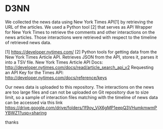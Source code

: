 # D3NN
We collected the news data using New York Times API[1] by retrieving the URL of the articles. We used a Python tool [2] that serves as API Wrapper for New York Times to
retrieve the comments and other interactions on the news articles. Those interactions were retrieved with respect to the timeline of retrieved news data. 

[1] https://developer.nytimes.com/
[2] Python tools for getting data from the New York Times Article API. Retrieves JSON from the API, stores it, parses it into a TSV file.
New York Times Article API Docs: http://developer.nytimes.com/docs/read/article_search_api_v2
Requesting an API Key for the Times API: http://developer.nytimes.com/docs/reference/keys

Our news data is uploaded to this repository.
The interactions on the news are too large files and can not be uploaded on Git repository due to size limit, so a sample of interaction files matching with the timeline of news data can be accessed via this link https://drive.google.com/drive/folders/1f9oy_VjX6gMP1eepQ3VHumkmwmPYBWZ1?usp=sharing

thanks


